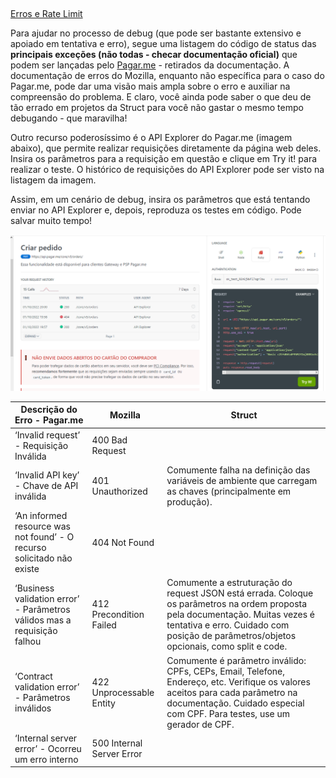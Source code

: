 ##  

[Erros e Rate Limit](https://docs.pagar.me/reference/erros-1)

Para ajudar no processo de debug (que pode ser bastante extensivo e apoiado em tentativa e erro), segue uma listagem do código de status das **principais exceções (não todas - checar documentação oficial)** que podem ser lançadas pelo [Pagar.me](http://Pagar.me) - retirados da documentação. A documentação de erros do Mozilla, enquanto não específica para o caso do Pagar.me, pode dar uma visão mais ampla sobre o erro e auxiliar na compreensão do problema. E claro, você ainda pode saber o que deu de tão errado em projetos da Struct para você não gastar o mesmo tempo debugando - que maravilha!

Outro recurso poderosíssimo é o API Explorer do Pagar.me (imagem abaixo), que permite realizar requisições diretamente da página web deles. Insira os parâmetros para a requisição em questão e clique em Try it! para realizar o teste. O histórico de requisições do API Explorer pode ser visto na listagem da imagem.

Assim, em um cenário de debug, insira os parâmetros que está tentando enviar no API Explorer e, depois, reproduza os testes em código. Pode salvar muito tempo!

![Untitled](../../../imagens/ImgPagarme3.png)

| Descrição do Erro - Pagar.me | Mozilla | Struct |
| --- | --- | --- |
| ‘Invalid request’ - Requisição Inválida | 400 Bad Request |  |
| ‘Invalid API key’ - Chave de API inválida |  401 Unauthorized | Comumente falha na definição das variáveis de ambiente que carregam as chaves (principalmente em produção). |
| ‘An informed resource was not found’ - O recurso solicitado não existe | 404 Not Found |  |
| ‘Business validation error’ - Parâmetros válidos mas a requisição falhou | 412 Precondition Failed | Comumente a estruturação do request JSON está errada. Coloque os parâmetros na ordem proposta pela documentação. Muitas vezes é tentativa e erro. Cuidado com posição de parâmetros/objetos opcionais, como split e code. |
| ‘Contract validation error’  - Parâmetros inválidos | 422 Unprocessable Entity | Comumente é parâmetro inválido: CPFs, CEPs, Email, Telefone, Endereço, etc. Verifique os valores aceitos para cada parâmetro na documentação. Cuidado especial com CPF. Para testes, use um gerador de CPF. |
| ‘Internal server error’ - Ocorreu um erro interno | 500 Internal Server Error |  |
